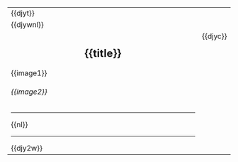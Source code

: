 <a name="1" id="1" target="_blank"></a><span id="1"></span>
<table border="0"><tr><td colspan="2" VALIGN=TOP>{{djyt}}</td></tr>
<tr><td colspan="2" VALIGN=TOP>{{djywnl}}</td></tr>
<tr><td VALIGN=TOP width="626"><h2 align=center>{{title}}</h2>
{{image1}}
<h6>{{image2}}</h6>
<hr>{{nl}}
<hr>
{{djy2w}}</td><td VALIGN=TOP>{{djyc}}</td></tr></table>
